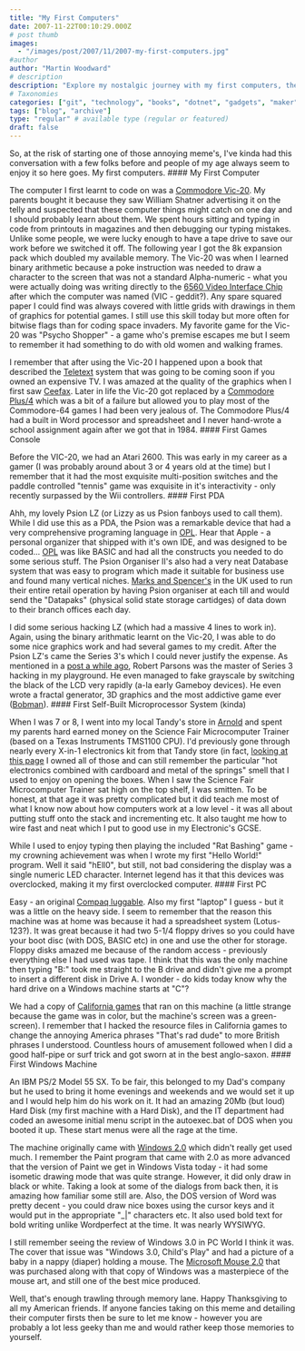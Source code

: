 ```yaml
---
title: "My First Computers"
date: 2007-11-22T00:10:29.000Z
# post thumb
images:
  - "/images/post/2007/11/2007-my-first-computers.jpg"
#author
author: "Martin Woodward"
# description
description: "Explore my nostalgic journey with my first computers, the Commodore Vic-20 and Plus/4, and the coding adventures they sparked."
# Taxonomies
categories: ["git", "technology", "books", "dotnet", "gadgets", "maker", "web", "programming", "personal"]
tags: ["blog", "archive"]
type: "regular" # available type (regular or featured)
draft: false
---
```

So, at the risk of starting one of those annoying meme's, I've kinda had this conversation with a few folks before and people of my age always seem to enjoy it so here goes.  My first computers. #### My First Computer 

The computer I first learnt to code on was a [Commodore Vic-20](http://en.wikipedia.org/wiki/VIC-20).  My parents bought it because they saw William Shatner advertising it on the telly and suspected that these computer things might catch on one day and I should probably learn about them.  We spent hours sitting and typing in code from printouts in magazines and then debugging our typing mistakes.  Unlike some people, we were lucky enough to have a tape drive to save our work before we switched it off.  The following year I got the 8k expansion pack which doubled my available memory.  The Vic-20 was when I learned binary arithmetic because a poke instruction was needed to draw a character to the screen that was not a standard Alpha-numeric - what you were actually doing was writing directly to the [6560 Video Interface Chip](http://en.wikipedia.org/wiki/MOS_Technology_VIC) after which the computer was named (VIC - geddit?).  Any spare squared paper I could find was always covered with little grids with drawings in them of graphics for potential games.  I still use this skill today but more often for bitwise flags than for coding space invaders.  My favorite game for the Vic-20 was "Psycho Shopper" - a game who's premise escapes me but I seem to remember it had something to do with old women and walking frames. 

[](http://cgi.ebay.co.uk/Psycho-Shopper-COMMODORE-VIC-20-Mastertronic_W0QQitemZ280093975815QQihZ018QQcategoryZ98925QQcmdZViewItem)  

I remember that after using the Vic-20 I happened upon a book that described the [Teletext](http://en.wikipedia.org/wiki/Teletext) system that was going to be coming soon if you owned an expensive TV.  I was amazed at the quality of the graphics when I first saw [Ceefax](http://en.wikipedia.org/wiki/Ceefax).  Later in life the Vic-20 got replaced by a [Commodore Plus/4](http://en.wikipedia.org/wiki/Commodore_Plus/4) which was a bit of a failure but allowed you to play most of the Commodore-64 games I had been very jealous of.  The Commodore Plus/4 had a built in Word processor and spreadsheet and I never hand-wrote a school assignment again after we got that in 1984. #### First Games Console 

[](http://en.wikipedia.org/wiki/Atari_2600)  

Before the VIC-20, we had an Atari 2600.  This was early in my career as a gamer (I was probably around about 3 or 4 years old at the time) but I remember that it had the most exquisite multi-position switches and the paddle controlled  "tennis" game was exquisite in it's interactivity - only recently surpassed by the Wii controllers. #### First PDA 

[](http://www.bioeddie.co.uk/models/psion-ll-organiser-lz.htm) Ahh, my lovely Psion LZ (or Lizzy as us Psion fanboys used to call them).  While I did use this as a PDA, the Psion was a remarkable device that had a very comprehensive programing language in [OPL](http://www.garethjmsaunders.co.uk/psion/downloads/opl/oplpdf.zip).  Hear that Apple - a personal organizer that shipped with it's own IDE, and was designed to be coded...  [OPL](http://www.garethjmsaunders.co.uk/psion/downloads/opl/oplpdf.zip) was like BASIC and had all the constructs you needed to do some serious stuff.  The Psion Organiser II's also had a very neat Database system that was easy to program which made it suitable for business use and found many vertical niches.  [Marks and Spencer's](http://www.marksandspencer.com/) in the UK used to run their entire retail operation by having Psion organiser at each till and would send the "Datapaks" (physical solid state storage cartidges) of data down to their branch offices each day. 

I did some serious hacking LZ (which had a massive 4 lines to work in).  Again, using the binary arithmatic learnt on the Vic-20, I was able to do some nice graphics work and had several games to my credit.  After the Psion LZ's came the Series 3's which I could never justify the expense.  As mentioned in a [post a while ago](http://www.woodwardweb.com/personal/000095.html), Robert Parsons was the master of Series 3 hacking in my playground.  He even managed to fake grayscale by switching the black of the LCD very rapidly (a-la early Gameboy devices).  He even wrote a fractal generator, 3D graphics and the most addictive game ever ([Bobman](http://www.woodwardweb.com/personal/000095.html)). #### First Self-Built Microprocessor System (kinda) 

[](http://www.old-computers.com/museum/computer.asp?c=1053&st=1) When I was 7 or 8, I went into my local Tandy's store in [Arnold](http://maps.live.com/?v=2&sp=Point.sv0tpwgx5gbr_I%20think%20Tandy) and spent my parents hard earned money on the Science Fair Microcomputer Trainer (based on a Texas Instruments TMS1100 CPU).  I'd previously gone through nearly every X-in-1 electronics kit from that Tandy store (in fact, [looking at this page](http://musepat.club.fr/sfair.htm) I owned all of those and can still remember the particular "hot electronics combined with cardboard and metal of the springs" smell that I used to enjoy on opening the boxes.  When I saw the Science Fair Microcomputer Trainer sat high on the top shelf, I was smitten.  To be honest, at that age it was pretty complicated but it did teach me most of what I know now about how computers work at a low level - it was all about putting stuff onto the stack and incrementing etc.  It also taught me how to wire fast and neat which I put to good use in my Electronic's GCSE.   

While I used to enjoy typing then playing the included "Rat Bashing" game - my crowning achievement was when I wrote my first "Hello World!" program.  Well it said "hEll0", but still, not bad considering the display was a single numeric LED character.  Internet legend has it that this devices was overclocked, making it my first overclocked computer. #### First PC 

 Easy - an original [Compaq luggable](http://oldcomputers.net/byte-compaq.html).  Also my first "laptop" I guess - but it was a little on the heavy side.  I seem to remember that the reason this machine was at home was because it had a spreadsheet system (Lotus-123?).  It was great because it had two 5-1/4 floppy drives so you could have your boot disc (with DOS, BASIC etc) in one and use the other for storage.  Floppy disks amazed me because of the random access - previously everything else I had used was tape.  I think that this was the only machine then typing "B:" took me straight to the B drive and didn't give me a prompt to insert a different disk in Drive A.  I wonder - do kids today know why the hard drive on a Windows machine starts at "C"? 

We had a copy of [California games](http://en.wikipedia.org/wiki/California_Games) that ran on this machine (a little strange because the game was in color, but the machine's screen was a green-screen).  I remember that I hacked the resource files in California games to change the annoying America phrases "That's rad dude" to more British phrases I understood.  Countless hours of amusement followed when I did a good half-pipe or surf trick and got sworn at in the best anglo-saxon. #### First Windows Machine 

 An IBM PS/2 Model 55 SX.  To be fair, this belonged to my Dad's company but he used to bring it home evenings and weekends and we would set it up and I would help him do his work on it.  It had an amazing 20Mb (but loud) Hard Disk (my first machine with a Hard Disk), and the IT department had coded an awesome initial menu script in the autoexec.bat of DOS when you booted it up.  These start menus were all the rage at the time. 

The machine originally came with [Windows 2.0](http://www.infosatellite.com/news/2001/10/a251001windowshistory_screenshots.html#windows20) which didn't really get used much.  I remember the Paint program that came with 2.0 as more advanced that the version of Paint we get in Windows Vista today - it had some isometic drawing mode that was quite strange.  However, it did only draw in black or white.  Taking a look at some of the dialogs from back then, it is amazing how familiar some still are.  Also, the DOS version of Word was pretty decent - you could draw nice boxes using the cursor keys and it would put in the appropriate "_|" characters etc.  It also used bold text for bold writing unlike Wordperfect at the time.  It was nearly WYSIWYG. 

I still remember seeing the review of Windows 3.0 in PC World I think it was.  The cover that issue was "Windows 3.0, Child's Play" and had a picture of a baby in a nappy (diaper) holding a mouse.  The [Microsoft Mouse 2.0](http://www.metaphase.com/pdf/articles/id_mouse.pdf) that was purchased along with that copy of Windows was a masterpiece of the mouse art, and still one of the best mice produced. 

Well, that's enough trawling through memory lane.  Happy Thanksgiving to all my American friends.  If anyone fancies taking on this meme and detailing their computer firsts then be sure to let me know - however you are probably a lot less geeky than me and would rather keep those memories to yourself.